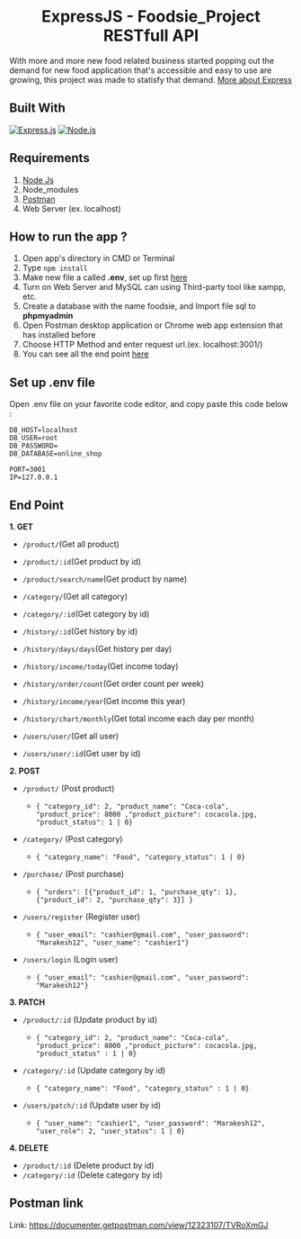 <h1 align="center">ExpressJS - Foodsie_Project RESTfull API</h1>

With more and more new food related business started popping out the demand for new food application that's accessible and easy to use are growing, this project was made to statisfy that demand. [More about Express](https://en.wikipedia.org/wiki/Express.js)

## Built With

[![Express.js](https://img.shields.io/badge/Express.js-4.17.1-orange.svg?style=rounded-square)](https://expressjs.com/en/starter/installing.html)
[![Node.js](https://img.shields.io/badge/Node.js-v.12.18.2-green.svg?style=rounded-square)](https://nodejs.org/)

## Requirements

1. <a href="https://nodejs.org/en/download/">Node Js</a>
2. Node_modules
3. <a href="https://www.getpostman.com/">Postman</a>
4. Web Server (ex. localhost)

## How to run the app ?

1. Open app's directory in CMD or Terminal
2. Type `npm install`
3. Make new file a called **.env**, set up first [here](#set-up-env-file)
4. Turn on Web Server and MySQL can using Third-party tool like xampp, etc.
5. Create a database with the name foodsie, and Import file sql to **phpmyadmin**
6. Open Postman desktop application or Chrome web app extension that has installed before
7. Choose HTTP Method and enter request url.(ex. localhost:3001/)
8. You can see all the end point [here](#end-point)

## Set up .env file

Open .env file on your favorite code editor, and copy paste this code below :

```
DB_HOST=localhost
DB_USER=root
DB_PASSWORD=
DB_DATABASE=online_shop

PORT=3001
IP=127.0.0.1

```

## End Point

**1. GET**

- `/product/`(Get all product)
- `/product/:id`(Get product by id)
- `/product/search/name`(Get product by name)

- `/category/`(Get all category)
- `/category/:id`(Get category by id)

- `/history/:id`(Get history by id)
- `/history/days/days`(Get history per day)
- `/history/income/today`(Get income today)
- `/history/order/count`(Get order count per week)
- `/history/income/year`(Get income this year)
- `/history/chart/monthly`(Get total income each day per month)

- `/users/user/`(Get all user)
- `/users/user/:id`(Get user by id)

**2. POST**

- `/product/` (Post product)

  - `{ "category_id": 2, "product_name": "Coca-cola", "product_price": 8000 ,"product_picture": cocacola.jpg, "product_status": 1 | 0}`

- `/category/` (Post category)

  - `{ "category_name": "Food", "category_status": 1 | 0}`

- `/purchase/` (Post purchase)

  - `{ "orders": [{"product_id": 1, "purchase_qty": 1},{"product_id": 2, "purchase_qty": 3}] }`

- `/users/register` (Register user)
  - `{ "user_email": "cashier@gmail.com", "user_password": "Marakesh12", "user_name": "cashier1"}`
- `/users/login` (Login user)
  - `{ "user_email": "cashier@gmail.com", "user_password": "Marakesh12"}`

**3. PATCH**

- `/product/:id` (Update product by id)

  - `{ "category_id": 2, "product_name": "Coca-cola", "product_price": 8000 ,"product_picture": cocacola.jpg, "product_status" : 1 | 0}`

- `/category/:id` (Update category by id)

  - `{ "category_name": "Food", "category_status" : 1 | 0}`

- `/users/patch/:id` (Update user by id)
  - `{ "user_name": "cashier1", "user_password": "Marakesh12", "user_role": 2, "user_status": 1 | 0}`

**4. DELETE**

- `/product/:id` (Delete product by id)
- `/category/:id` (Delete category by id)

## Postman link

Link: https://documenter.getpostman.com/view/12323107/TVRoXmGJ
